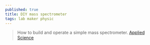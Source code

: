 ```yaml
---
published: true
title: DIY mass spectrometer
tags: lab maker physic
---
```

> How to build and operate a simple mass spectrometer. [Applied Science](https://www.youtube.com/channel/UCivA7_KLKWo43tFcCkFvydw)
